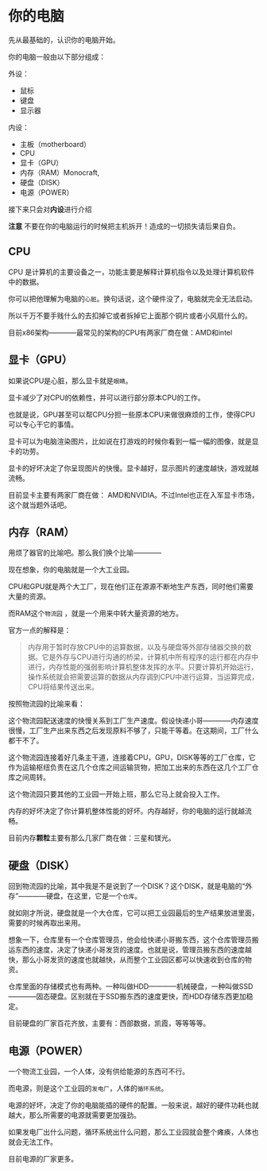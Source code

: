 # 你的电脑

先从最基础的，认识你的电脑开始。

你的电脑一般由以下部分组成：

外设：
- 鼠标
- 键盘
- 显示器

内设：
- 主板（motherboard）
- CPU
- 显卡（GPU）
- 内存（RAM）Monocraft,
- 硬盘（DISK）
- 电源（POWER）

接下来只会对**内设**进行介绍

**注意** 不要在你的电脑运行的时候把主机拆开！造成的一切损失请后果自负。

## CPU

CPU 是计算机的主要设备之一，功能主要是解释计算机指令以及处理计算机软件中的数据。

你可以把他理解为电脑的`心脏`。换句话说，这个硬件没了，电脑就完全无法启动。

所以千万不要手贱什么的去扣掉它或者拆掉它上面那个铜片或者小风扇什么的。

目前x86架构————最常见的架构的CPU有两家厂商在做：AMD和intel

## 显卡（GPU）

如果说CPU是心脏，那么显卡就是`眼睛`。

显卡减少了对CPU的依赖性，并可以进行部分原本CPU的工作。

也就是说，GPU甚至可以帮CPU分担一些原本CPU来做很麻烦的工作，使得CPU可以专心干它的事情。

显卡可以为电脑渲染图片，比如说在打游戏的时候你看到一幅一幅的图像，就是显卡的功劳。

显卡的好坏决定了你呈现图片的快慢。显卡越好，显示图片的速度越快，游戏就越流畅。

目前显卡主要有两家厂商在做： AMD和NVIDIA。不过Intel也正在入军显卡市场，这个就当题外话吧。

## 内存（RAM）

用烦了器官的比喻吧。那么我们换个比喻————

现在想象，你的电脑就是一个大工业园。

CPU和GPU就是两个大工厂，现在他们正在源源不断地生产东西，同时他们需要大量的资源。

而RAM这个`物流园` ，就是一个用来中转大量资源的地方。

官方一点的解释是：

> 内存用于暂时存放CPU中的运算数据，以及与硬盘等外部存储器交换的数据。它是外存与CPU进行沟通的桥梁，计算机中所有程序的运行都在内存中进行，内存性能的强弱影响计算机整体发挥的水平。只要计算机开始运行，操作系统就会把需要运算的数据从内存调到CPU中进行运算，当运算完成，CPU将结果传送出来。

按照物流园的比喻来看：

这个物流园配送速度的快慢关系到工厂生产速度。假设快递小哥————内存速度很慢，工厂生产出来东西之后发现原料不够了，只能干等着。在这期间，工厂什么都干不了。

这个物流园连接着好几条主干道，连接着CPU，GPU，DISK等等的工厂仓库，它作为运输枢纽负责在这几个仓库之间运输货物，把加工出来的东西在这几个工厂仓库之间周转。

这个物流园只要其他的工业园一开始上班，那么它马上就会投入工作。

内存的好坏决定了你计算机整体性能的好坏。内存越好，你的电脑的运行就越流畅。

目前内存**颗粒**主要有那么几家厂商在做：三星和镁光。

## 硬盘（DISK）

回到物流园的比喻，其中我是不是说到了一个DISK？这个DISK，就是电脑的“外存”————硬盘，在这里，它是一个`仓库`。

就如刚才所说，硬盘就是一个大仓库，它可以把工业园最后的生产结果放进里面，需要的时候再取出来用。

想象一下，仓库里有一个仓库管理员，他会给快递小哥搬东西，这个仓库管理员搬运东西的速度，决定了快递小哥发货的速度。也就是说，管理员搬东西的速度越快，那么小哥发货的速度也就越快，从而整个工业园区都可以快速收到仓库的物资。

仓库里面的存储模式也有两种。一种叫做HDD————机械硬盘，一种叫做SSD————固态硬盘。区别就在于SSD搬东西的速度更快，而HDD存储东西更加稳定。

目前硬盘的厂家百花齐放，主要有：西部数据，凯霞，等等等等。

## 电源（POWER）

一个物流工业园，一个人体，没有供给能源的东西可不行。

而电源，则是这个工业园的`发电厂`，人体的`循环系统`。

电源的好坏，决定了你的电脑能插的硬件的配置。一般来说，越好的硬件功耗也就越大，那么所需要的电源就需要更加强劲。

如果发电厂出什么问题，循环系统出什么问题，那么工业园就会整个瘫痪，人体也就会无法工作。

目前电源的厂家更多。